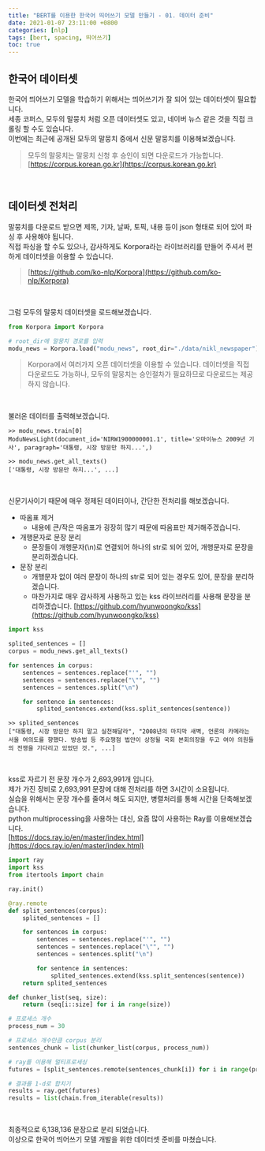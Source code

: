 ```yaml
---
title: "BERT를 이용한 한국어 띄어쓰기 모델 만들기 - 01. 데이터 준비"
date: 2021-01-07 23:11:00 +0800
categories: [nlp]
tags: [bert, spacing, 띄어쓰기]
toc: true
---
```


## 한국어 데이터셋
한국어 띄어쓰기 모델을 학습하기 위해서는 띄어쓰기가 잘 되어 있는 데이터셋이 필요합니다.  
세종 코퍼스, 모두의 말뭉치 처럼 오픈 데이터셋도 있고, 네이버 뉴스 같은 것을 직접 크롤링 할 수도 있습니다.  
이번에는 최근에 공개된 모두의 말뭉치 중에서 신문 말뭉치를 이용해보겠습니다.

> 모두의 말뭉치는 말뭉치 신청 후 승인이 되면 다운로드가 가능합니다.  
[https://corpus.korean.go.kr](https://corpus.korean.go.kr)

<br/>

## 데이터셋 전처리
말뭉치를 다운로드 받으면 제목, 기자, 날짜, 토픽, 내용 등이 json 형태로 되어 있어 파싱 후 사용해야 됩니다.  
직접 파싱을 할 수도 있으나, 감사하게도 Korpora라는 라이브러리를 만들어 주셔서 편하게 데이터셋을 이용할 수 있습니다.
> [https://github.com/ko-nlp/Korpora](https://github.com/ko-nlp/Korpora)  

&nbsp;

그럼 모두의 말뭉치 데이터셋을 로드해보겠습니다.
```python
from Korpora import Korpora

# root_dir에 말뭉치 경로를 입력
modu_news = Korpora.load("modu_news", root_dir="./data/nikl_newspaper")
```
>Korpora에서 여러가지 오픈 데이터셋을 이용할 수 있습니다. 데이터셋을 직접 다운로드도 가능하나, 모두의 말뭉치는 승인절차가 필요하므로 다운로드는 제공하지 않습니다.

&nbsp;

불러온 데이터를 출력해보겠습니다.
```shell
>> modu_news.train[0]
ModuNewsLight(document_id='NIRW1900000001.1', title='오마이뉴스 2009년 기사', paragraph='대통령, 시장 방문만 하지...',)

>> modu_news.get_all_texts()
['대통령, 시장 방문만 하지...', ...]
```

&nbsp;

신문기사이기 때문에 매우 정제된 데이터이나, 간단한 전처리를 해보겠습니다.

* 따옴표 제거
    * 내용에 큰/작은 따옴표가 굉장히 많기 때문에 따옴표만 제거해주겠습니다.
* 개행문자로 문장 분리
    * 문장들이 개행문자(\n)로 연결되어 하나의 str로 되어 있어, 개행문자로 문장을 분리하겠습니다.
* 문장 분리
    * 개행문자 없이 여러 문장이 하나의 str로 되어 있는 경우도 있어, 문장을 분리하겠습니다.
    * 마찬가지로 매우 감사하게 사용하고 있는 kss 라이브러리를 사용해 문장을 분리하겠습니다.
    [https://github.com/hyunwoongko/kss](https://github.com/hyunwoongko/kss)

```python
import kss

splited_sentences = []
corpus = modu_news.get_all_texts()

for sentences in corpus:
    sentences = sentences.replace("'", "")
    sentences = sentences.replace("\"", "")
    sentences = sentences.split("\n")

    for sentence in sentences:
        splited_sentences.extend(kss.split_sentences(sentence))
```

```shell
>> splited_sentences
["대통령, 시장 방문만 하지 말고 실천해달라", "2008년의 마지막 새벽, 언론의 카메라는 서울 여의도를 향했다. 방송법 등 주요쟁점 법안이 상정될 국회 본회의장을 두고 여야 의원들의 전쟁을 기다리고 있었던 것.", ...]
```

&nbsp;

kss로 자르기 전 문장 개수가 2,693,991개 입니다.  
제가 가진 장비로 2,693,991 문장에 대해 전처리를 하면 3시간이 소요됩니다.  
실습을 위해서는 문장 개수를 줄여서 해도 되지만, 병렬처리를 통해 시간을 단축해보겠습니다.  
python multiprocessing을 사용하는 대신, 요즘 많이 사용하는 Ray를 이용해보겠습니다.  
[https://docs.ray.io/en/master/index.html](https://docs.ray.io/en/master/index.html)

```python
import ray
import kss
from itertools import chain

ray.init()

@ray.remote
def split_sentences(corpus):
    splited_sentences = []

    for sentences in corpus:
        sentences = sentences.replace("'", "")
        sentences = sentences.replace("\"", "")
        sentences = sentences.split("\n")

        for sentence in sentences:
            splited_sentences.extend(kss.split_sentences(sentence))
    return splited_sentences

def chunker_list(seq, size):
    return (seq[i::size] for i in range(size))

# 프로세스 개수
process_num = 30

# 프로세스 개수만큼 corpus 분리
sentences_chunk = list(chunker_list(corpus, process_num))

# ray를 이용해 멀티프로세싱
futures = [split_sentences.remote(sentences_chunk[i]) for i in range(process_num)]

# 결과를 1-d로 합치기
results = ray.get(futures)
results = list(chain.from_iterable(results))
```

&nbsp;

최종적으로 6,138,136 문장으로 분리 되었습니다.  
이상으로 한국어 띄어쓰기 모델 개발을 위한 데이터셋 준비를 마쳤습니다.